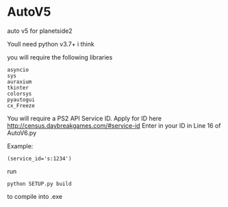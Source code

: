 # AutoV5
auto v5 for planetside2

Youll need python v3.7+ i think

you will require the following libraries

```
asyncio
sys
auraxium
tkinter
colorsys
pyautogui
cx_Freeze
```

You will require a PS2 API Service ID.
Apply for ID here http://census.daybreakgames.com/#service-id
Enter in your ID in Line 16 of AutoV6.py

Example:
```
(service_id='s:1234')
```

run 
```
python SETUP.py build
```

to compile into .exe
